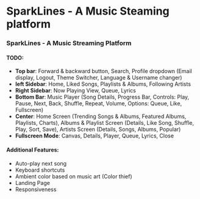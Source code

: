 # SparkLines - A Music Steaming platform

### SparkLines - A Music Streaming Platform

#### TODO:

- **Top bar**: Forward & backward button, Search, Profile dropdown (Email display, Logout, Theme Switcher, Language & Username changer)
- **left Sidebar**: Home, Liked Songs, Playlists & Albums, Following Artists
- **Right Sidebar**: Now Playing View, Queue, Lyrics
- **Bottom Bar**: Music Player (Song Details, Progress Bar, Controls: Play, Pause, Next, Back, Shuffle, Repeat, Volume, Options: Queue, Like, Fullscreen)
- **Center**: Home Screen (Trending Songs & Albums, Featured Albums, Playlists, Charts), Albums & Playlist Screen (Details, Like Song, Shuffle, Play, Sort, Save), Artists Screen (Details, Songs, Albums, Popular)
- **Fullscreen Mode**: Canvas, Details, Player, Queue, Lyrics, Close

#### Additional Features:
- Auto-play next song
- Keyboard shortcuts
- Ambient color based on music art (Color thief)
- Landing Page
- Responsiveness
